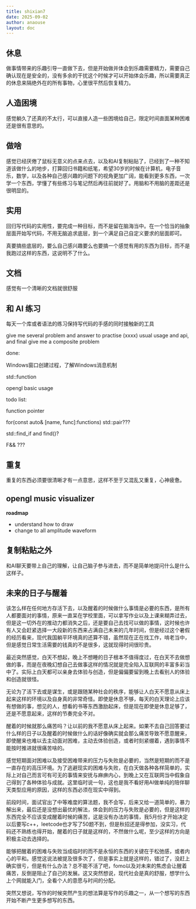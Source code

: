 ```yaml
---
title: shixian7
date: 2025-09-02
author: anaouse
layout: doc
---
```


## 休息

做事情带来的乐趣引导一直做下去，但是开始做并体会到乐趣需要精力，需要自己确认现在是安全的，没有多余的干扰这个时候才可以开始体会乐趣，所以需要真正的休息来隔绝外在的所有事物，心里很平然后恢复精力。

## 人造困境

感觉躺久了还真的不太行，可以直接人造一些困境给自己，限定时间直面某种困难还是很有意思的。

## 做啥

感觉已经厌倦了鼠标无意义的点来点去，以及和AI复制粘贴了，已经到了一种不知道该做什么的地步，打算回归书籍和纸笔，希望30岁的时候在计算机，电子音乐，数学，以及各种自己感兴趣的问题下的视角更加广阔，能看到更多东西，一次学一个东西，学懂了有些练习与笔记然后再往前就好了。用脑和不用脑的差距还是很明显的。

## 实用

回归写代码的实用性，要完成一种目标，而不是留在脑海当中。在一个恰当的抽象层面开始写代码，不用无脑追求底层，到一个满足自己自定义要求的层面即可。

真要搞些底层的，要么自己感兴趣要么也要搞一个感觉有用的东西为目标，而不是我跑过这样的东西，这说明不了什么。

## 文档

感觉有一个清晰的文档就很舒服

## 和 AI 练习

每天一个库或者语法的练习保持写代码的手感的同时接触新的工具

give me several problem and answer to practise (xxxx) usual usage and api, and final give me a composite problem

done:

Windows窗口创建过程，了解Windows消息机制

std::function

opengl basic usage

todo list:

function pointer

for(const auto& [name, func]:functions) std::pair???

std::find_if and find()?

F&& ???

## 重复

重复的东西必须要很清晰才有一点意思，这样不至于又混乱又重复，心神疲惫。

## opengl music visualizer

**roadmap**
- understand how to draw
- change to all amplitude waveform

## 复制粘贴之外

和AI聊天要带上自己的理解，让自己脑子参与进去，而不是简单地提问什么是什么这样子。

## 未来的日子与醒着

该怎么样在任何地方存活下去，以及醒着的时候做什么事情是必要的东西，是所有人都要面对的事情，原来一直呆在学校里面，可以拿写作业以及上课来糊弄过去，但是这一切外在的推动力都消失之后，还是要自己去找可以做的事情，这时候也许有人又会赶紧选择一大段新的东西来占满自己未来的几年时间，但是经过这个暑假的经历看来，现代我国躺平环境真的还算不错，虽然现在正在找工作，啃老当中，但是感觉日常生活需要的钱真的不是很多，这就现得时间很珍贵。

最近突然感觉，白天不想起，晚上不想睡的日子根本不值得度过，在白天不去做想做的事，而是在夜晚幻想自己去做事这样的情况就是完全陷入互联网的丰富多彩当中了。实际上白天都可以亲身去体验与创造，但是偏偏要留到晚上去看别人的体验和创造就很怪。

无论为了活下去或是谋生，或是跟随某种社会的秩序，能够让人白天不愿意从床上起来这样的环境以及自身真的非常奇怪。即使是休息不够，每天的白天理论上应该有想做的事，想见的人，想看的书等东西激励起床，但是现在即使是休息足够了，还是不愿意起来，这样的节奏完全不对。

醒着的时候就那么痛苦吗？让以前的我不愿意从床上起来。如果不去自己回答要过什么样的日子以及醒着的时候做什么的话好像确实就会那么痛苦导致不愿意醒来，即使醒来也难以去主动面对困难，主动去体验创造，或者时刻紧绷着，遇到事情不能按时推进就很痛苦啥的。

感觉短期面对困难以及接受困难带来的压力与失败是必要的，当然是短期的而不是一直存在的高压环境。为了逃避现实的困难与失败，在白天做各种各样简单的，实际上对自己而言可有可无的事情来安抚与麻痹内心，到晚上又在互联网当中假象自己得到了各种体验与成就。这里临时说一句，这也是我不看好用AI做单纯的陪伴聊天类型应用的原因，这样的东西必须在现实中得到。

前段时间，面试官出了中等难度的算法题，我不会写，后来又给一道简单的，暴力解出来，最后还是没想出最优的解法，体会到的压力与失败是必要的，但是这样的东西完全不应该变成醒着时候的痛苦，这是没有办法的事情，我5月份才开始决定以后要写c++，leetcode也才写了50题不到，但是秋招还是得参加，没实习，代码还不熟练也得开始，醒着的日子就是这样的，不然做什么呢，至少这样的方向是积极主动去选择的。

能够把醒着的困难与失败当成临时的而不是永恒的东西的关键在于松弛感，或者内心的平和。感觉这说法被提及很多次了，但是事实上就是这样的，错过了，没赶上确实很亏，但是有什么办法？总不能不活了吧，fomo以及对未来的焦虑会让醒着痛苦，反倒是阻止了自己的发展。这又突然想说，现代社会是真的舒服，想学什么上个网就能入门，全看个人的意愿与时间的分配。

突然又想说，写作的时候突然产生的想法算是写作的乐趣之一，从一个想写的东西开始不断产生更多想写的东西。
